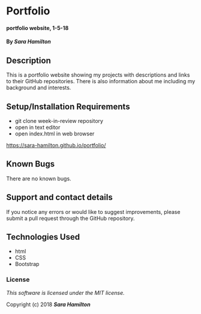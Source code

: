 # Portfolio

#### portfolio website, 1-5-18

#### By _**Sara Hamilton**_

## Description

This is a portfolio website showing my projects with descriptions and links to their GitHub repositories.  There is also information about me including my background and interests.

## Setup/Installation Requirements

* git clone week-in-review repository
* open in text editor
* open index.html in web browser  

https://sara-hamilton.github.io/portfolio/

## Known Bugs

There are no known bugs.

## Support and contact details

If you notice any errors or would like to suggest improvements, please submit a pull request through the GitHub repository.

## Technologies Used

* html
* CSS
* Bootstrap

### License

*This software is licensed under the MIT license.*

Copyright (c) 2018 **_Sara Hamilton_**

